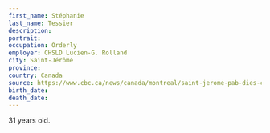 ```yaml
---
first_name: Stéphanie
last_name: Tessier
description: 
portrait: 
occupation: Orderly
employer: CHSLD Lucien-G. Rolland
city: Saint-Jérôme
province: 
country: Canada
source: https://www.cbc.ca/news/canada/montreal/saint-jerome-pab-dies-covid-19-1.5547605
birth_date: 
death_date: 
---
```


31 years old.